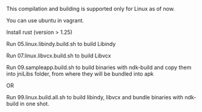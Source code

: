 This compilation and building is supported only for Linux as of now.

You can use ubuntu in vagrant.

Install rust (version > 1.25)

Run 05.linux.libindy.build.sh to build Libindy

Run 07.linux.libvcx.build.sh to build Libvcx

Run 09.sampleapp.build.sh to build binaries with ndk-build and copy them into jniLibs folder, from where they will be bundled into apk

OR

Run 99.linux.build.all.sh to build libindy, libvcx and bundle binaries with ndk-build in one shot.